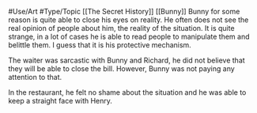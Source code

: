 #Use/Art #Type/Topic 
[[The Secret History]] [[Bunny]] Bunny for some reason is quite able to close his eyes on reality. He often does not see the real opinion of people about him, the reality of the situation. It is quite strange, in a lot of cases he is able to read people to manipulate them and belittle them. I guess that it is his protective mechanism.

The waiter was sarcastic with Bunny and Richard, he did not believe that they will be able to close the bill. However, Bunny was not paying any attention to that.

In the restaurant, he felt no shame about the situation and he was able to keep a straight face with Henry. 